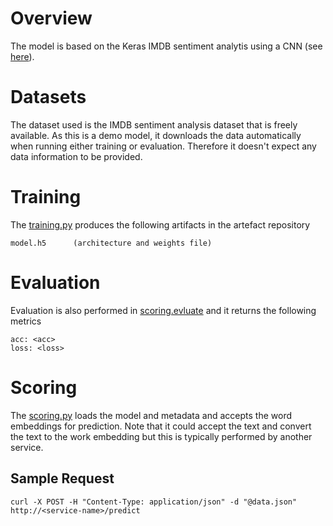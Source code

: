 
# Overview
The model is based on the Keras IMDB sentiment analytis using a CNN (see [here](https://github.com/keras-team/keras/blob/master/examples/imdb_cnn.py)).

# Datasets
The dataset used is the IMDB sentiment analysis dataset that is freely available. As this is a demo model, it downloads the data automatically when running either training or evaluation. Therefore it doesn't expect any data information to be provided.


# Training
The [training.py](DOCKER/model_modules/training.py) produces the following artifacts in the artefact repository

    model.h5      (architecture and weights file)


# Evaluation
Evaluation is also performed in [scoring.evluate](DOCKER/model_modules/scoring.py) and it returns the following metrics

    acc: <acc>
    loss: <loss>
    

# Scoring 
The [scoring.py](DOCKER/model_modules/scoring.py) loads the model and metadata and accepts the word embeddings for prediction. Note that it could accept the text and convert the text to the work embedding but this is typically performed by another service.  


## Sample Request

    curl -X POST -H "Content-Type: application/json" -d "@data.json" http://<service-name>/predict
    

